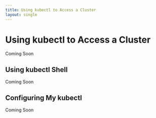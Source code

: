 ```yaml
---
title: Using kubectl to Access a Cluster
layout: single
---
```

# Using kubectl to Access a Cluster

Coming Soon

## Using kubectl Shell

Coming Soon

## Configuring My kubectl

Coming Soon
